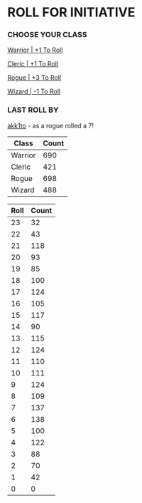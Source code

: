# ROLL FOR INITIATIVE
### CHOOSE YOUR CLASS

[Warrior | +1 To Roll](https://github.com/benjaminsampica/benjaminsampica/issues/new?title=roll%7Cwarrior&body=Just+click+%27Submit+new+issue%27.)

[Cleric | +1 To Roll](https://github.com/benjaminsampica/benjaminsampica/issues/new?title=roll%7Ccleric&body=Just+click+%27Submit+new+issue%27.)

[Rogue | +3 To Roll](https://github.com/benjaminsampica/benjaminsampica/issues/new?title=roll%7Crogue&body=Just+click+%27Submit+new+issue%27.)

[Wizard | -1 To Roll](https://github.com/benjaminsampica/benjaminsampica/issues/new?title=roll%7Cwizard&body=Just+click+%27Submit+new+issue%27.)
### LAST ROLL BY
[akk1to](https://www.github.com/akk1to) - as a rogue rolled a 7!

|Class|Count|
|-|-|
|Warrior|690|
|Cleric|421|
|Rogue|698|
|Wizard|488|

|Roll|Count|
|-|-|
|23|32
|22|43
|21|118
|20|93
|19|85
|18|100
|17|124
|16|105
|15|117
|14|90
|13|115
|12|124
|11|110
|10|111
|9|124
|8|109
|7|137
|6|138
|5|100
|4|122
|3|88
|2|70
|1|42
|0|0
